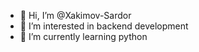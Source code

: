 - 👋 Hi, I’m @Xakimov-Sardor
- 👀 I’m interested in backend development
- 🌱 I’m currently learning python

<!---
Xakimov-Sardor/Xakimov-Sardor is a ✨ special ✨ repository because its `README.md` (this file) appears on your GitHub profile.
You can click the Preview link to take a look at your changes.
--->
